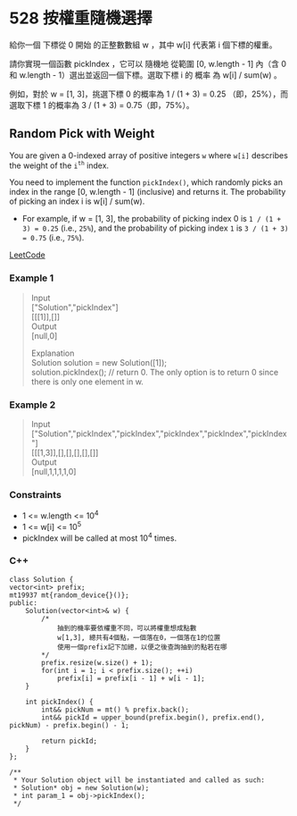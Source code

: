 # 528 按權重隨機選擇

給你一個 下標從 0 開始 的正整數數組 w ，其中 w[i] 代表第 i 個下標的權重。

請你實現一個函數 pickIndex ，它可以 隨機地 從範圍 [0, w.length - 1] 內（含 0 和 w.length - 1）選出並返回一個下標。選取下標 i 的 概率 為 w[i] / sum(w) 。

例如，對於 w = [1, 3]，挑選下標 0 的概率為 1 / (1 + 3) = 0.25 （即，25%），而選取下標 1 的概率為 3 / (1 + 3) = 0.75（即，75%）。

##  Random Pick with Weight

You are given a 0-indexed array of positive integers `w` where `w[i]` describes the weight of the `i`<sup>`th`</sup> index.

You need to implement the function `pickIndex()`, which randomly picks an index in the range [0, w.length - 1] (inclusive) and returns it. The probability of picking an index i is w[i] / sum(w).

* For example, if w = [1, 3], the probability of picking index 0 is `1 / (1 + 3) = 0.25` (i.e., `25%`), and the probability of picking index `1` is `3 / (1 + 3) = 0.75` (i.e., `75%`).


[LeetCode](https://leetcode.cn/problems/random-pick-with-weight/)

### Example 1

>Input  
["Solution","pickIndex"]  
[[[1]],[]]  
Output  
[null,0]  
>
>Explanation  
Solution solution = new Solution([1]);  
solution.pickIndex(); // return 0. The only option is to return 0 since there is only one element in w.  

### Example 2

>Input  
["Solution","pickIndex","pickIndex","pickIndex","pickIndex","pickIndex"]  
[[[1,3]],[],[],[],[],[]]  
Output  
[null,1,1,1,1,0]  


### Constraints

* 1 <= w.length <= 10<sup>4</sup>
* 1 <= w[i] <= 10<sup>5</sup>
* pickIndex will be called at most 10<sup>4</sup> times.

### C++ 

```
class Solution {
vector<int> prefix;
mt19937 mt{random_device{}()};
public:
    Solution(vector<int>& w) {
        /*
            抽到的機率要依權重不同，可以將權重想成點數
            w[1,3], 總共有4個點，一個落在0，一個落在1的位置
            使用一個prefix記下加總，以便之後查詢抽到的點若在哪
        */
        prefix.resize(w.size() + 1);
        for(int i = 1; i < prefix.size(); ++i)
            prefix[i] = prefix[i - 1] + w[i - 1];
    }
    
    int pickIndex() {
        int&& pickNum = mt() % prefix.back();
        int&& pickId = upper_bound(prefix.begin(), prefix.end(), pickNum) - prefix.begin() - 1;

        return pickId;
    }
};

/**
 * Your Solution object will be instantiated and called as such:
 * Solution* obj = new Solution(w);
 * int param_1 = obj->pickIndex();
 */
```